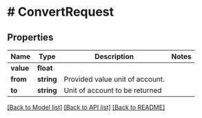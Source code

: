 # # ConvertRequest

## Properties

Name | Type | Description | Notes
------------ | ------------- | ------------- | -------------
**value** | **float** |  | 
**from** | **string** | Provided value unit of account. | 
**to** | **string** | Unit of account to be returned | 

[[Back to Model list]](../../README.md#documentation-for-models) [[Back to API list]](../../README.md#documentation-for-api-endpoints) [[Back to README]](../../README.md)


